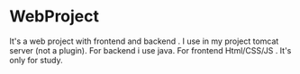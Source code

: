 # WebProject
It's a web project with frontend and backend . I use in my project tomcat server (not a plugin). For backend i use java. For frontend Html/CSS/JS .
It's only for study.
